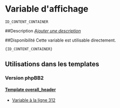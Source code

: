 # Variable d'affichage
```
ID_CONTENT_CONTAINER
```


##Description
[*Ajouter une description*](https://fa-tvars.appspot.com/var/ID_CONTENT_CONTAINER)

##Disponibilité
Cette variable est utilisable directement.

```html
{ID_CONTENT_CONTAINER}
```

## Utilisations dans les templates

### Version phpBB2

#### [Template overall_header](subsilver/overall_header.md#readme)
* [Variable &agrave; la ligne 312](../subsilver/overall_header.tpl#L312)